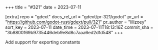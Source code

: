 +++
title = "#321"
date = 2023-07-11

[extra]
repo = "gdext"
docs_rel_url = "gdext/pr-321/godot"
pr_url = "https://github.com/godot-rust/gdext/pull/321"
pr_author = "lilizoey"
sort_key = 2023-07-11
date_time = 2023-07-11T18:13:16Z
commit_sha = "3b8800f69b9735446deb9e8d8c7aaa6ed2dfd548"
+++

Add support for exporting constants
